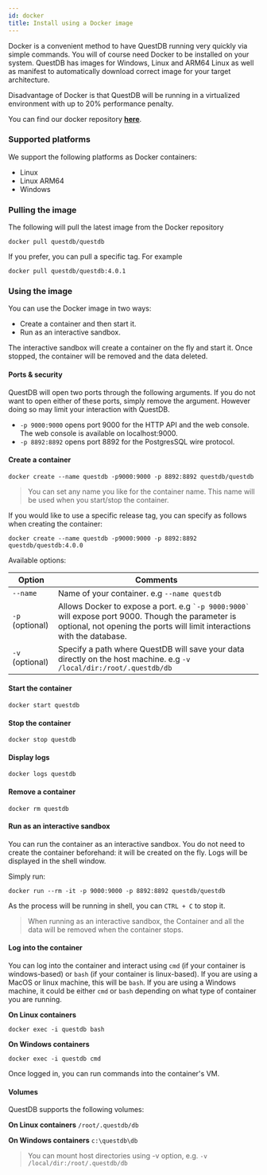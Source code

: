 ```yaml
---
id: docker
title: Install using a Docker image
---
```



Docker is a convenient method to have QuestDB running very quickly via simple commands. You will of course need Docker
to be installed on your system. QuestDB has images for Windows, Linux and ARM64 Linux as well as manifest to automatically
download correct image for your target architecture.

Disadvantage of Docker is that QuestDB will be running in a virtualized environment with up to 20% performance penalty.

You can find our docker repository **<a href="https://hub.docker.com/r/questdb/questdb" target="_blank">here</a>**.

### Supported platforms

We support the following platforms as Docker containers:
- Linux
- Linux ARM64
- Windows

### Pulling the image
The following will pull the latest image from the Docker repository
```shell script
docker pull questdb/questdb
```

If you prefer, you can pull a specific tag. For example
```shell script
docker pull questdb/questdb:4.0.1
```

### Using the image
You can use the Docker image in two ways:
- Create a container and then start it.
- Run as an interactive sandbox.

The interactive sandbox will create a container on the fly and start it. Once stopped, the container will be 
removed and the data deleted. 

#### Ports & security

QuestDB will open two ports through the following arguments.
If you do not want to open either of these ports, simply remove the 
argument. However doing so may limit your interaction with QuestDB.

- `-p 9000:9000` opens port 9000 for the HTTP API and the web console. The web console is available on localhost:9000.
- `-p 8892:8892` opens port 8892 for the PostgresSQL wire protocol.

#### Create a container

```shell script
docker create --name questdb -p9000:9000 -p 8892:8892 questdb/questdb
```

> You can set any name you like for the container name. This name will be used when you start/stop the container.

If you would like to use a specific release tag, you can specify as follows when creating the container:

```shell script
docker create --name questdb -p9000:9000 -p 8892:8892 questdb/questdb:4.0.0
```

Available options:

<table class="alt">
<thead>

<th>Option</th>
<th>Comments</th>

</thead>
<tbody>
<tr>
<td><code>--name</code></td>
<td>Name of your container. e.g <code>--name questdb</code></td>
</tr>
<tr>
<td><code>-p</code> (optional)</td>
<td>Allows Docker to expose a port. e.g <code>`-p 9000:9000`</code> will expose port 9000.
Though the parameter is optional, not opening the ports will limit interactions with the database.</td>
</tr>
<tr>
<td><code>-v</code> (optional)</td>
<td>Specify a path where QuestDB will save your data directly on the host machine. e.g <code>-v /local/dir:/root/.questdb/db</code></td>
</tr>
</tbody>
</table>

#### Start the container
```shell script
docker start questdb
```

#### Stop the container
```shell script
docker stop questdb
```

#### Display logs
```shell script
docker logs questdb
```

#### Remove a container
```shell script
docker rm questdb
```

#### Run as an interactive sandbox

You can run the container as an interactive sandbox. You do not need to create the
container beforehand: it will be created on the fly. Logs will be displayed 
in the shell window.

Simply run:
```shell script
docker run --rm -it -p 9000:9000 -p 8892:8892 questdb/questdb
```

As the process will be running in shell, you can `CTRL + C` to stop it.

> When running as an interactive sandbox, the Container and all the data will be removed when
>the container stops. 

#### Log into the container

You can log into the container and interact using `cmd` (if your container is windows-based) or `bash` 
(if your container is linux-based). If you are using a MacOS or linux machine, this will be `bash`. If you
are using a Windows machine, it could be either `cmd` or `bash` depending on what type of container you
are running.

**On Linux containers**
```shell script
docker exec -i questdb bash
```

**On Windows containers**
```shell script
docker exec -i questdb cmd
```

Once logged in, you can run commands into the container's VM.

#### Volumes

QuestDB supports the following volumes:

**On Linux containers**
`/root/.questdb/db` 
 
**On Windows containers**
`c:\questdb\db` 

> You can mount host directories using -v option, e.g.
>`-v /local/dir:/root/.questdb/db`

